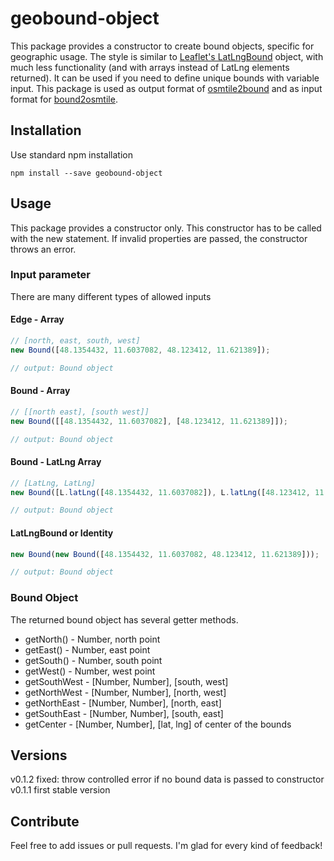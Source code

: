 # geobound-object
This package provides a constructor to create bound objects, specific for geographic usage. 
The style is similar to [Leaflet's LatLngBound](http://leafletjs.com/reference.html#latlngbounds) object, with much less functionality (and with arrays instead of LatLng elements returned). It can be used if you need to define unique bounds with variable input.
This package is used as output format of [osmtile2bound](https://www.npmjs.com/package/osmtile2bound) and as input format for [bound2osmtile](https://www.npmjs.com/package/bound2osmtile).

## Installation
Use standard npm installation

```shell
npm install --save geobound-object
```

## Usage
This package provides a constructor only. This constructor has to be called with the new statement. If invalid properties are passed, the constructor throws an error.

### Input parameter
There are many different types of allowed inputs

#### Edge - Array
```js
// [north, east, south, west]
new Bound([48.1354432, 11.6037082, 48.123412, 11.621389]);

// output: Bound object
```

#### Bound - Array
```js
// [[north east], [south west]]
new Bound([[48.1354432, 11.6037082], [48.123412, 11.621389]]);

// output: Bound object
```

#### Bound - LatLng Array
```js
// [LatLng, LatLng]
new Bound([L.latLng([48.1354432, 11.6037082]), L.latLng([48.123412, 11.621389])]);

// output: Bound object
```

#### LatLngBound or Identity
```js
new Bound(new Bound([48.1354432, 11.6037082, 48.123412, 11.621389]));

// output: Bound object
```

### Bound Object
The returned bound object has several getter methods.

- getNorth() - Number, north point
- getEast()  - Number, east point
- getSouth() - Number, south point
- getWest()  - Number, west point
- getSouthWest - [Number, Number], [south, west]
- getNorthWest - [Number, Number], [north, west]
- getNorthEast - [Number, Number], [north, east]
- getSouthEast - [Number, Number], [south, east]
- getCenter  - [Number, Number], [lat, lng] of center of the bounds

## Versions
v0.1.2 fixed: throw controlled error if no bound data is passed to constructor
v0.1.1 first stable version

## Contribute
Feel free to add issues or pull requests. I'm glad for every kind of feedback!